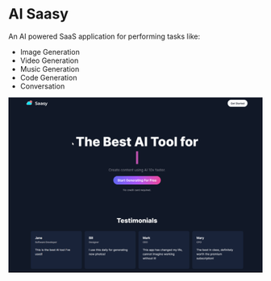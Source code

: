 # AI Saasy

An AI powered SaaS application for performing tasks like:

- Image Generation
- Video Generation
- Music Generation
- Code Generation
- Conversation

![homepage](homepage.png)
